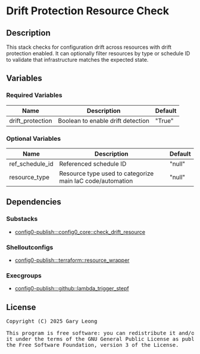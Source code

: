 # Drift Protection Resource Check

## Description
This stack checks for configuration drift across resources with drift protection enabled. It can optionally filter resources by type or schedule ID to validate that infrastructure matches the expected state.

## Variables

### Required Variables
| Name | Description | Default |
|------|-------------|---------|
| drift_protection | Boolean to enable drift detection | "True" |

### Optional Variables
| Name | Description | Default |
|------|-------------|---------|
| ref_schedule_id | Referenced schedule ID | "null" |
| resource_type | Resource type used to categorize main IaC code/automation | "null" |

## Dependencies

### Substacks
- [config0-publish:::config0_core::check_drift_resource](http://config0.http.redirects.s3-website-us-east-1.amazonaws.com/assets/stacks/config0-publish/config0_core/check_drift_resource/default)

### Shelloutconfigs
- [config0-publish:::terraform::resource_wrapper](http://config0.http.redirects.s3-website-us-east-1.amazonaws.com/assets/shelloutconfigs/config0-publish/terraform/resource_wrapper/default)

### Execgroups
- [config0-publish:::github::lambda_trigger_stepf](http://config0.http.redirects.s3-website-us-east-1.amazonaws.com/assets/exec/groups/config0-publish/github/lambda_trigger_stepf/default)

## License
<pre>
Copyright (C) 2025 Gary Leong <gary@config0.com>

This program is free software: you can redistribute it and/or modify
it under the terms of the GNU General Public License as published by
the Free Software Foundation, version 3 of the License.
</pre>